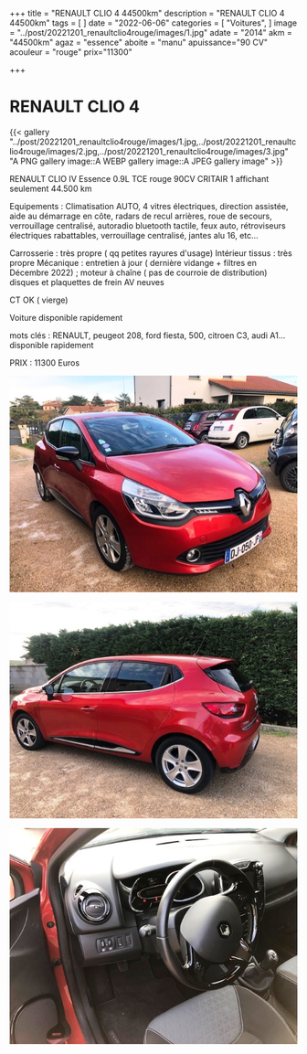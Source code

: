 +++
title = "RENAULT CLIO 4 44500km"
description = "RENAULT CLIO 4 44500km"
tags = [
]
date = "2022-06-06"
categories = [
    "Voitures",
]
image = "../post/20221201_renaultclio4rouge/images/1.jpg"
adate = "2014"
akm = "44500km"
agaz = "essence"
aboite = "manu"
apuissance="90 CV"
acouleur = "rouge"
prix="11300"

+++

# RENAULT CLIO 4

{{< gallery "../post/20221201_renaultclio4rouge/images/1.jpg,../post/20221201_renaultclio4rouge/images/2.jpg,../post/20221201_renaultclio4rouge/images/3.jpg" "A PNG gallery image::A WEBP gallery image::A JPEG gallery image" >}}


RENAULT CLIO IV Essence 0.9L TCE rouge 90CV CRITAIR 1 affichant seulement 44.500 km

Equipements :
Climatisation AUTO, 4 vitres électriques, direction assistée, aide au démarrage en côte, radars de recul arrières, roue de secours, verrouillage centralisé, autoradio bluetooth tactile, feux auto, rétroviseurs électriques rabattables, verrouillage centralisé, jantes alu 16, etc...

Carrosserie : très propre ( qq petites rayures d'usage)
Intérieur tissus : très propre
Mécanique : entretien à jour ( dernière vidange + filtres en Décembre 2022) ; moteur à chaîne ( pas de courroie de distribution)
disques et plaquettes de frein AV neuves

CT OK ( vierge)

Voiture disponible rapidement

mots clés : RENAULT, peugeot 208, ford fiesta, 500, citroen C3, audi A1...
disponible rapidement

PRIX : 11300 Euros


<!-- more -->


![](images/1.jpg)

![](images/2.jpg)

![](images/3.jpg)

